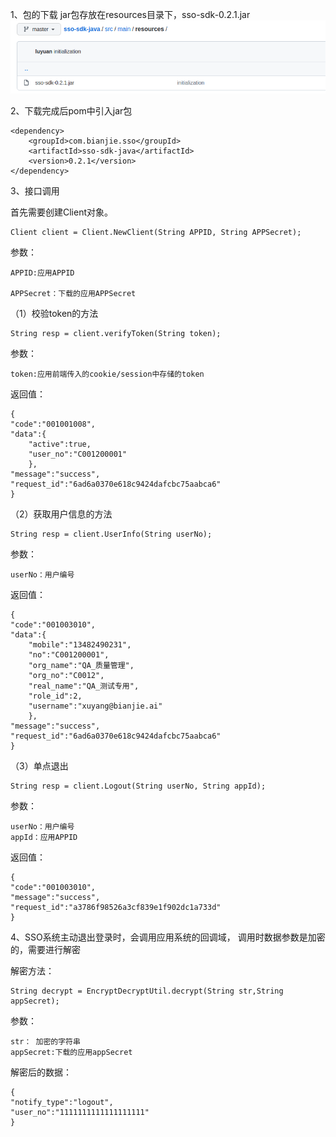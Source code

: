 1、包的下载
jar包存放在resources目录下，sso-sdk-0.2.1.jar
![img.png](img.png)

2、下载完成后pom中引入jar包

    <dependency>
        <groupId>com.bianjie.sso</groupId>
        <artifactId>sso-sdk-java</artifactId>
        <version>0.2.1</version>
    </dependency>

3、接口调用

首先需要创建Client对象。

    Client client = Client.NewClient(String APPID, String APPSecret);
参数：
    
    APPID:应用APPID

    APPSecret：下载的应用APPSecret

（1）校验token的方法

    String resp = client.verifyToken(String token);
参数：

    token:应用前端传入的cookie/session中存储的token
返回值：

    {
    "code":"001001008",
    "data":{
        "active":true,
        "user_no":"C001200001"
        },
    "message":"success",
    "request_id":"6ad6a0370e618c9424dafcbc75aabca6"
    }

（2）获取用户信息的方法

    String resp = client.UserInfo(String userNo);
参数：

    userNo：用户编号
返回值：

    {
    "code":"001003010",
    "data":{
        "mobile":"13482490231",
        "no":"C001200001",
        "org_name":"QA_质量管理",
        "org_no":"C0012",
        "real_name":"QA_测试专用",
        "role_id":2,
        "username":"xuyang@bianjie.ai"
        },
    "message":"success",
    "request_id":"6ad6a0370e618c9424dafcbc75aabca6"
    }

（3）单点退出

    String resp = client.Logout(String userNo, String appId);  
参数：

    userNo：用户编号
    appId：应用APPID
返回值：

    {
    "code":"001003010",
    "message":"success",
    "request_id":"a3786f98526a3cf839e1f902dc1a733d"
    }

4、SSO系统主动退出登录时，会调用应用系统的回调域， 调用时数据参数是加密的，需要进行解密

解密方法：

    String decrypt = EncryptDecryptUtil.decrypt(String str,String appSecret);
参数：

    str： 加密的字符串
    appSecret:下载的应用appSecret

解密后的数据：

    {
    "notify_type":"logout",
    "user_no":"1111111111111111111"
    }